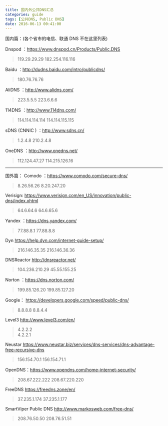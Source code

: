 ```yaml
---
title: 国内外公共DNS汇总
categories: guide
tags: [公共DNS, Public DNS]
date: 2016-06-13 00:41:00
---
```


国内篇：(各个省市的电信、联通 DNS 不在这里列表)

Dnspod ：<https://www.dnspod.cn/Products/Public.DNS>

>119.29.29.29
182.254.116.116


Baidu ：<http://dudns.baidu.com/intro/publicdns/>

>180.76.76.76 

AliDNS ：<http://www.alidns.com/>

>223.5.5.5 
223.6.6.6 


114DNS ：<http://www.114dns.com/>

>114.114.114.114 
114.114.115.115 

sDNS (CNNIC ) ：<http://www.sdns.cn/>

>1.2.4.8 
210.2.4.8 


OneDNS ：<http://www.onedns.net/>

>112.124.47.27
114.215.126.16


-----

国外篇：
Comodo ：<https://www.comodo.com/secure-dns/>

>8.26.56.26 
8.20.247.20 


Verisign: <https://www.verisign.com/en_US/innovation/public-dns/index.xhtml>

>64.6.64.6
64.6.65.6

Yandex ：<https://dns.yandex.com/>

>77.88.8.1 
77.88.8.8
 

Dyn <https://help.dyn.com/internet-guide-setup/>

>216.146.35.35 
216.146.36.36 

DNSReactor <http://dnsreactor.net/>

>104.236.210.29 
45.55.155.25 

Norton ：<https://dns.norton.com/>

>199.85.126.20 
199.85.127.20 

Google： <https://developers.google.com/speed/public-dns/>

>8.8.8.8 
8.8.4.4 


Level3 <http://www.level3.com/en/>

>4.2.2.2  
4.2.2.1 

Neustar <https://www.neustar.biz/services/dns-services/dns-advantage-free-recursive-dns>

>156.154.70.1 
156.154.71.1 

OpenDNS：<https://www.opendns.com/home-internet-security/>

>208.67.222.222 
208.67.220.220

FreeDNS <https://freedns.zone/en/>

>37.235.1.174
37.235.1.177

SmartViper Public DNS <http://www.markosweb.com/free-dns/>

>208.76.50.50
208.76.51.51